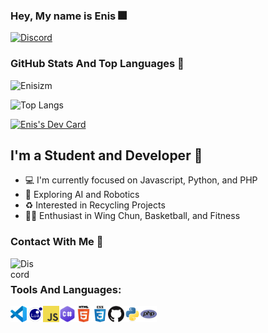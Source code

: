 ### Hey, My name is Enis 🎆

[![Discord](https://img.shields.io/discord/852993180445310997?label=Discord&logo=Discord)][discord]

### GitHub Stats And Top Languages 📌

![Enisizm](https://github-readme-stats.vercel.app/api?username=enisefetekin&show_icons=true&theme=dark)

![Top Langs](https://github-readme-stats.vercel.app/api/top-langs/?username=enisefetekin&layout=compact&theme=dark)

<a href="https://app.daily.dev/enisizm"><img src="https://api.daily.dev/devcards/v2/5uh9BVEAuuXPioiK0Nuvg.png?type=default&r=zk0" width="356" alt="Enis's Dev Card"/></a>

## I'm a Student and Developer 🎇

- 💻 I'm currently focused on Javascript, Python, and PHP
- 🤖 Exploring AI and Robotics
- ♻️ Interested in Recycling Projects
- 🏋️‍♂️ Enthusiast in Wing Chun, Basketball, and Fitness

### Contact With Me 🤙

[<img align="left" alt="Discord" width="44px" src="https://i.ibb.co/YtNhB1V/icons8-discord-new-logo-48.png" />][discord]

<br />

### Tools And Languages:

<img align="left" alt="Visual Studio Code" width="26px" src="https://raw.githubusercontent.com/github/explore/80688e429a7d4ef2fca1e82350fe8e3517d3494d/topics/visual-studio-code/visual-studio-code.png" />
<img align="left" alt="Lua" width="26px" src="https://raw.githubusercontent.com/github/explore/80688e429a7d4ef2fca1e82350fe8e3517d3494d/topics/lua/lua.png" />
<img align="left" alt="JavaScript" width="26px" src="https://raw.githubusercontent.com/github/explore/80688e429a7d4ef2fca1e82350fe8e3517d3494d/topics/javascript/javascript.png" />
<img align="left" alt="C#" width="26px" src="https://raw.githubusercontent.com/github/explore/80688e429a7d4ef2fca1e82350fe8e3517d3494d/topics/csharp/csharp.png" />
<img align="left" alt="HTML5" width="26px" src="https://raw.githubusercontent.com/github/explore/80688e429a7d4ef2fca1e82350fe8e3517d3494d/topics/html/html.png" />
<img align="left" alt="CSS3" width="26px" src="https://raw.githubusercontent.com/github/explore/80688e429a7d4ef2fca1e82350fe8e3517d3494d/topics/css/css.png" />
<img align="left" alt="GitHub" width="26px" src="https://raw.githubusercontent.com/github/explore/78df643247d429f6cc873026c0622819ad797942/topics/github/github.png" />
<img align="left" alt="Python" width="26px" src="https://raw.githubusercontent.com/devicons/devicon/master/icons/python/python-original.svg" />
<img align="left" alt="GitHub" width="26px" src="https://raw.githubusercontent.com/devicons/devicon/master/icons/php/php-original.svg" />

<br />
<br />

[discord]: https://discord.gg/cYpR8mcxbC
